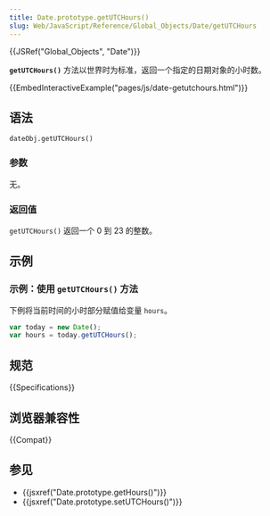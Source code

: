 ```yaml
---
title: Date.prototype.getUTCHours()
slug: Web/JavaScript/Reference/Global_Objects/Date/getUTCHours
---
```


{{JSRef("Global_Objects", "Date")}}

**`getUTCHours()`** 方法以世界时为标准，返回一个指定的日期对象的小时数。

{{EmbedInteractiveExample("pages/js/date-getutchours.html")}}

## 语法

```plain
dateObj.getUTCHours()
```

### 参数

无。

### 返回值

`getUTCHours()` 返回一个 0 到 23 的整数。

## 示例

### 示例：使用 `getUTCHours()` 方法

下例将当前时间的小时部分赋值给变量 `hours`。

```js
var today = new Date();
var hours = today.getUTCHours();
```

## 规范

{{Specifications}}

## 浏览器兼容性

{{Compat}}

## 参见

- {{jsxref("Date.prototype.getHours()")}}
- {{jsxref("Date.prototype.setUTCHours()")}}
